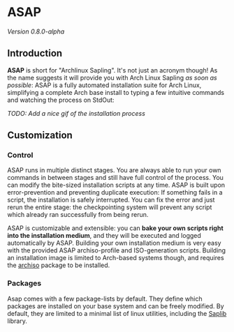 # ASAP

*Version 0.8.0-alpha*

## Introduction

**ASAP** is short for "Archlinux Sapling". It's not just an acronym though! As
the name suggests it will provide you with Arch Linux Sapling *as soon as possible*:
ASAP is a fully automated installation suite for Arch Linux, simplifying a complete
Arch base install to typing a few intuitive commands and watching the process on
StdOut:

*TODO: Add a nice gif of the installation process*

## Customization

### Control

ASAP runs in multiple distinct stages. You are always able to run your own
commands in between stages and still have full control of the process.
You can modify the bite-sized installation scripts at any time.
ASAP is built upon error-prevention and preventing duplicate execution: If
something fails in a script, the installation is safely interrupted. You can fix
the error and just rerun the entire stage: the checkpointing system will prevent
any script which already ran successfully from being rerun.

ASAP is customizable and extensible: you can **bake your own scripts right into the
installation medium**, and they will be executed and logged automatically by ASAP.
Building your own installation medium is very easy with the provided ASAP
archiso-profile and ISO-generation scripts.
Building an installation image is limited to Arch-based systems though, and requires
the [archiso](https://wiki.archlinux.org/index.php/Archiso) package to be installed.

### Packages

Asap comes with a few package-lists by default. They define which packages are installed
on your base system and can be freely modified. By default, they are limited to
a minimal list of linux utilities, including the [Saplib](/saplib/README.md)
library.
